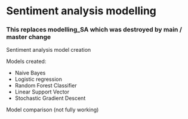 # Sentiment analysis modelling
### This replaces modelling_SA which was destroyed by main / master change
Sentiment analysis model creation

Models created:

* Naive Bayes
* Logistic regression
* Random Forest Classifier
* Linear Support Vector
* Stochastic Gradient Descent

Model comparison (not fully working)
